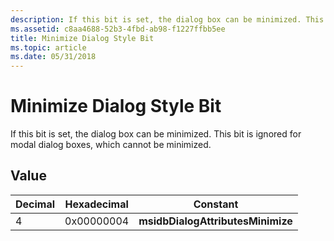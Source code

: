 ```yaml
---
description: If this bit is set, the dialog box can be minimized. This bit is ignored for modal dialog boxes, which cannot be minimized.
ms.assetid: c8aa4688-52b3-4fbd-ab98-f1227ffbb5ee
title: Minimize Dialog Style Bit
ms.topic: article
ms.date: 05/31/2018
---
```


# Minimize Dialog Style Bit

If this bit is set, the dialog box can be minimized. This bit is ignored for modal dialog boxes, which cannot be minimized.

## Value



| Decimal | Hexadecimal | Constant                          |
|---------|-------------|-----------------------------------|
| 4       | 0x00000004  | **msidbDialogAttributesMinimize** |



 

 

 



